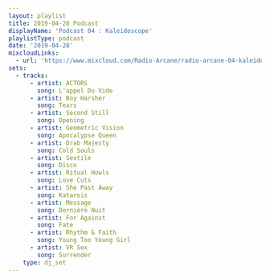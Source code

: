 ```yaml
---
layout: playlist
title: 2019-04-28 Podcast
displayName: 'Podcast 04 : Kaleidoscope'
playlistType: podcast
date: '2019-04-28'
mixcloudLinks:
  - url: 'https://www.mixcloud.com/Radio-Arcane/radio-arcane-04-kaleidoscope'
sets:
  - tracks:
      - artist: ACTORS
        song: L'appel Du Vide
      - artist: Boy Harsher
        song: Tears
      - artist: Second Still
        song: Opening
      - artist: Geometric Vision
        song: Apocalypse Queen
      - artist: Drab Majesty
        song: Cold Souls
      - artist: Sextile
        song: Disco
      - artist: Ritual Howls
        song: Love Cuts
      - artist: She Past Away
        song: Katarsis
      - artist: Message
        song: Dernière Nuit
      - artist: For Against
        song: Fate
      - artist: Rhythm & Faith
        song: Young Too Young Girl
      - artist: VR Sex
        song: Surrender
    type: dj_set
---
```

